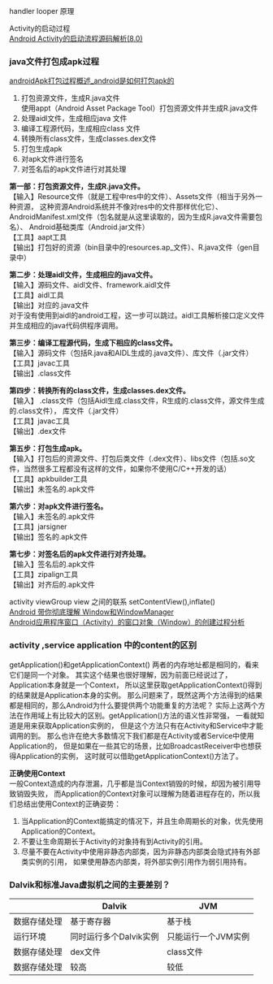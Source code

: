 handler looper 原理

Activity的启动过程  
[Android Activity的启动流程源码解析(8.0)](https://blog.csdn.net/pihailailou/article/details/78545391)

### java文件打包成apk过程
[androidApk打包过程概述_android是如何打包apk的](https://blog.csdn.net/jason0539/article/details/44917745)
1. 打包资源文件，生成R.java文件  
   使用appt（Android Asset Package Tool）打包资源文件并生成R.java文件
2. 处理aidl文件，生成相应java 文件  
3. 编译工程源代码，生成相应class 文件  
4. 转换所有class文件，生成classes.dex文件  
5. 打包生成apk  
6. 对apk文件进行签名  
7. 对签名后的apk文件进行对其处理
  
**第一部：打包资源文件，生成R.java文件。**  
【输入】Resource文件（就是工程中res中的文件）、Assets文件（相当于另外一种资源，
这种资源Android系统并不像对res中的文件那样优化它）、
AndroidManifest.xml文件（包名就是从这里读取的，因为生成R.java文件需要包名）、
Android基础类库（Android.jar文件）  
【工具】aapt工具  
【输出】打包好的资源（bin目录中的resources.ap_文件）、R.java文件（gen目录中） 
    
**第二步：处理aidl文件，生成相应的java文件。**  
【输入】源码文件、aidl文件、framework.aidl文件  
【工具】aidl工具  
【输出】对应的.java文件  
对于没有使用到aidl的android工程，这一步可以跳过。aidl工具解析接口定义文件并生成相应的java代码供程序调用。

**第三步：编译工程源代码，生成下相应的class文件。**  
【输入】源码文件（包括R.java和AIDL生成的.java文件）、库文件（.jar文件）  
【工具】javac工具  
【输出】.class文件  

**第四步：转换所有的class文件，生成classes.dex文件。**  
【输入】 .class文件（包括Aidl生成.class文件，R生成的.class文件，源文件生成的.class文件），
库文件（.jar文件）  
【工具】javac工具    
【输出】.dex文件  
  
**第五步：打包生成apk。**  
【输入】打包后的资源文件、打包后类文件（.dex文件）、libs文件（包括.so文件，当然很多工程都没有这样的文件，如果你不使用C/C++开发的话）  
【工具】apkbuilder工具  
【输出】未签名的.apk文件  

**第六步：对apk文件进行签名。**  
【输入】未签名的.apk文件  
【工具】jarsigner  
【输出】签名的.apk文件  

**第七步：对签名后的apk文件进行对齐处理。**  
【输入】签名后的.apk文件  
【工具】zipalign工具  
【输出】对齐后的.apk文件  


activity viewGroup view 之间的联系
setContentView(),inflate()  
[Android 带你彻底理解 Window和WindowManager](https://blog.csdn.net/yhaolpz/article/details/68936932)   
[Android应用程序窗口（Activity）的窗口对象（Window）的创建过程分析](https://blog.csdn.net/luoshengyang/article/details/8223770)

### activity ,service application 中的content的区别 
getApplication()和getApplicationContext() 两者的内存地址都是相同的，看来它们是同一个对象。
其实这个结果也很好理解，因为前面已经说过了，Application本身就是一个Context，
所以这里获取getApplicationContext()得到的结果就是Application本身的实例。
那么问题来了，既然这两个方法得到的结果都是相同的，那么Android为什么要提供两个功能重复的方法呢？
实际上这两个方法在作用域上有比较大的区别。getApplication()方法的语义性非常强，
一看就知道是用来获取Application实例的，
但是这个方法只有在Activity和Service中才能调用的到。
那么也许在绝大多数情况下我们都是在Activity或者Service中使用Application的，
但是如果在一些其它的场景，比如BroadcastReceiver中也想获得Application的实例，
这时就可以借助getApplicationContext()方法了。

**正确使用Context**  
一般Context造成的内存泄漏，几乎都是当Context销毁的时候，却因为被引用导致销毁失败，
而Application的Context对象可以理解为随着进程存在的，所以我们总结出使用Context的正确姿势：  
1. 当Application的Context能搞定的情况下，并且生命周期长的对象，优先使用Application的Context。
2. 不要让生命周期长于Activity的对象持有到Activity的引用。
3. 尽量不要在Activity中使用非静态内部类，因为非静态内部类会隐式持有外部类实例的引用，
如果使用静态内部类，将外部实例引用作为弱引用持有。
                                    
### Dalvik和标准Java虚拟机之间的主要差别？
||Dalvik|JVM|
|-|-|-|
|数据存储处理|基于寄存器|基于栈|
|运行环境|同时运行多个Dalvik实例|只能运行一个JVM实例|
|数据存储处理|dex文件|class文件|
|数据存储处理|较高|较低|

